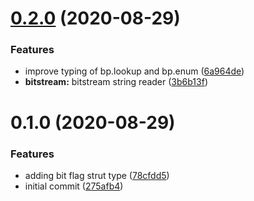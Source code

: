 # [0.2.0](https://github.com/blacha/binparse/compare/v0.1.0...v0.2.0) (2020-08-29)


### Features

* improve typing of bp.lookup and bp.enum ([6a964de](https://github.com/blacha/binparse/commit/6a964de518282933f61de1f24d524c3d27d20f68))
* **bitstream:** bitstream string reader ([3b6b13f](https://github.com/blacha/binparse/commit/3b6b13f132b751436ef39a37a9deb4cc75347d22))



# 0.1.0 (2020-08-29)


### Features

* adding bit flag strut type ([78cfdd5](https://github.com/blacha/binparse/commit/78cfdd57faebec48de4ea1550c322c716c221cdd))
* initial commit ([275afb4](https://github.com/blacha/binparse/commit/275afb4f2abc34953f3fb768738583e32f0fa1b8))




